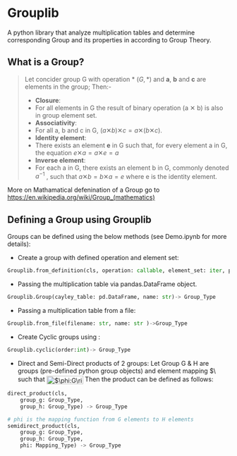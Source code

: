 # Grouplib
A python library that analyze multiplication tables and determine corresponding Group and its properties in according to Group Theory.

## What is a Group?
> Let concider group G with operation * $(G,*)$ and <b>a</b>, <b>b</b> and <b>c</b> are elements in the group; Then:-
>- **Closure**: 
> - For all elements in G the result of binary operation (a ✕ b) is also in group element set.
>- **Associativity**:
> - For all a, b and c in G, $(a ✕ b) ✕ c = a ✕ (b ✕ c)$.
>- **Identity element**:
> - There exists an element **e** in G such that, for every element a in G, the equation 
>$e ✕ a = a ✕ e = a$
>- **Inverse element**:
> - For each a in G, there exists an element b in G, commonly denoted $a^{-1}$ , such that 
>$a ✕ b = b ✕ a = e$
>where e is the identity element.

More on Mathamatical defenination of a Group go to https://en.wikipedia.org/wiki/Group_(mathematics)


## Defining a Group using Grouplib

Groups can be defined using the below methods (see Demo.ipynb for more details):
- Create a group with defined operation and element set:
```python
Grouplib.from_definition(cls, operation: callable, element_set: iter, parse: callable=str, name: str)-> Group_Type
```
- Passing the multiplication table via pandas.DataFrame object.
```python
Grouplib.Group(cayley_table: pd.DataFrame, name: str)-> Group_Type
```
- Passing a multiplication table from a file:
```python
Grouplib.from_file(filename: str, name: str )->Group_Type
```
- Create Cyclic groups using :
```python 
Grouplib.cyclic(order:int)-> Group_Type
```
- Direct and Semi-Direct products of 2 groups:
Let Group G & H are groups (pre-defined python group objects) and  element mapping <img src="http://bit.ly/2xJLjLF" align="center" border="0" alt="$\phi$ " width="17" height="19" /> such that <img src="http://bit.ly/2sycHHo" align="center" border="0" alt="$\phi:G\rightarrow H$ " width="83" height="19" />
Then the product can be defined as follows:

```python
direct_product(cls,
	group_g: Group_Type,
	group_h: Group_Type) -> Group_Type

# phi is the mapping function from G elements to H elements 
semidirect_product(cls,
	group_g: Group_Type,
	group_h: Group_Type,
	phi: Mapping_Type) -> Group_Type
```








